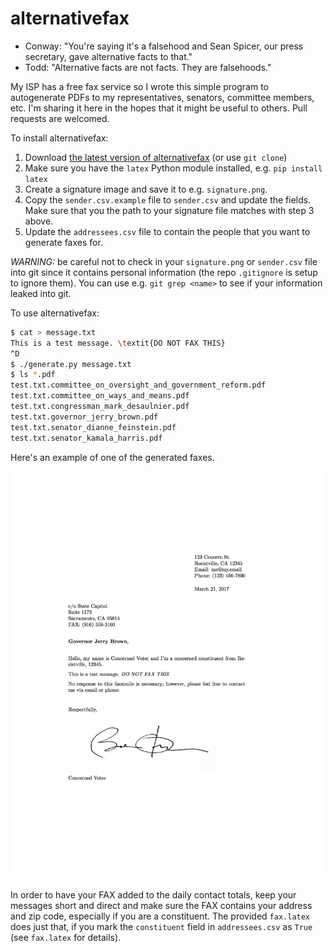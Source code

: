 # alternativefax

* Conway: "You're saying it's a falsehood and Sean Spicer, our press secretary, gave alternative facts to that."
* Todd: "Alternative facts are not facts. They are falsehoods."

My ISP has a free fax service so I wrote this simple program to autogenerate PDFs to my representatives, senators, committee members, etc. I'm sharing it here in the hopes that it might be useful to others. Pull requests are welcomed.

To install alternativefax:

1. Download [the latest version of alternativefax](https://github.com/massie/alternativefax/archive/master.zip) (or use `git clone`)
2. Make sure you have the `latex` Python module installed, e.g. `pip install latex`
3. Create a signature image and save it to e.g. `signature.png`.
4. Copy the `sender.csv.example` file to `sender.csv` and update the fields. Make sure that you the path to your signature file matches with step 3 above.
5. Update the `addressees.csv` file to contain the people that you want to generate faxes for.

*WARNING:* be careful not to check in your `signature.png` or `sender.csv` file into git since it contains personal information (the repo `.gitignore` is setup to ignore them). You can use e.g. `git grep <name>` to see if your information leaked into git.

To use alternativefax:

```bash
$ cat > message.txt
This is a test message. \textit{DO NOT FAX THIS}
^D
$ ./generate.py message.txt
$ ls *.pdf
test.txt.committee_on_oversight_and_government_reform.pdf
test.txt.committee_on_ways_and_means.pdf
test.txt.congressman_mark_desaulnier.pdf
test.txt.governor_jerry_brown.pdf
test.txt.senator_dianne_feinstein.pdf
test.txt.senator_kamala_harris.pdf
```

Here's an example of one of the generated faxes.

![Example FAX](example_fax.png)

In order to have your FAX added to the daily contact totals, keep your messages short and direct and make sure the FAX contains your address and zip code, especially if you are a constituent. The provided `fax.latex` does just that, if you mark the `constituent` field in `addressees.csv` as `True` (see `fax.latex` for details).
